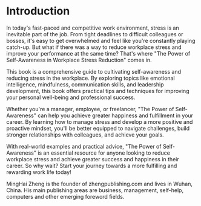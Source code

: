 # Introduction

In today's fast-paced and competitive work environment, stress is an inevitable part of the job. From tight deadlines to difficult colleagues or bosses, it's easy to get overwhelmed and feel like you're constantly playing catch-up. But what if there was a way to reduce workplace stress and improve your performance at the same time? That's where "The Power of Self-Awareness in Workplace Stress Reduction" comes in.

This book is a comprehensive guide to cultivating self-awareness and reducing stress in the workplace. By exploring topics like emotional intelligence, mindfulness, communication skills, and leadership development, this book offers practical tips and techniques for improving your personal well-being and professional success.

Whether you're a manager, employee, or freelancer, "The Power of Self-Awareness" can help you achieve greater happiness and fulfillment in your career. By learning how to manage stress and develop a more positive and proactive mindset, you'll be better equipped to navigate challenges, build stronger relationships with colleagues, and achieve your goals.

With real-world examples and practical advice, "The Power of Self-Awareness" is an essential resource for anyone looking to reduce workplace stress and achieve greater success and happiness in their career. So why wait? Start your journey towards a more fulfilling and rewarding work life today!


MingHai Zheng is the founder of zhengpublishing.com and lives in Wuhan, China. His main publishing areas are business, management, self-help, computers and other emerging foreword fields.
